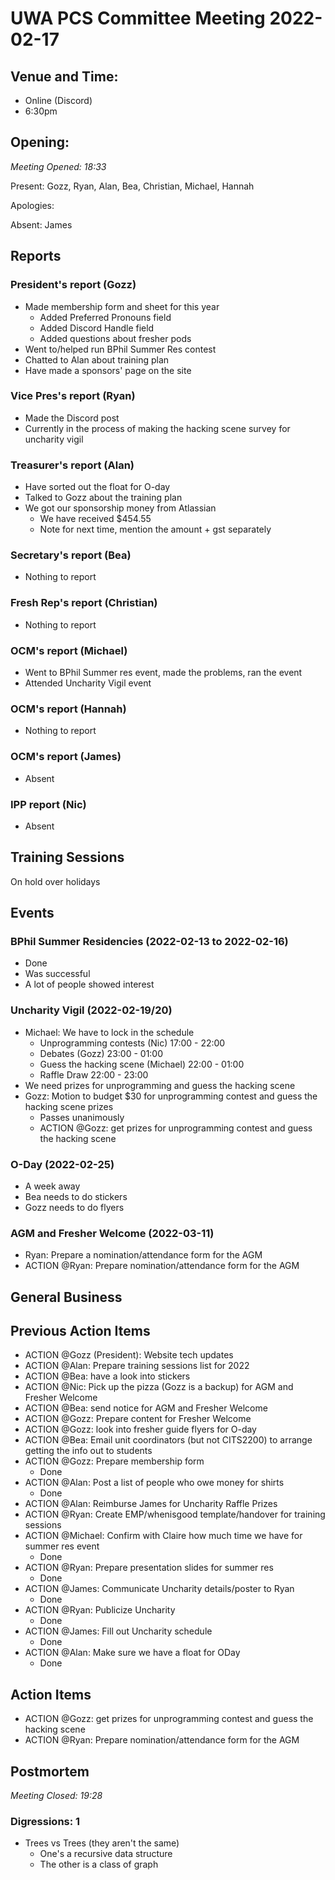 # UWA PCS Committee Meeting 2022-02-17

## Venue and Time:
- Online (Discord)
- 6:30pm 


## Opening: 

*Meeting Opened: 18:33* 

Present: Gozz, Ryan, Alan, Bea, Christian, Michael, Hannah

Apologies:

Absent: James


## Reports

### President's report (Gozz)
- Made membership form and sheet for this year
    - Added Preferred Pronouns field
    - Added Discord Handle field
    - Added questions about fresher pods
- Went to/helped run BPhil Summer Res contest
- Chatted to Alan about training plan
- Have made a sponsors' page on the site

### Vice Pres's report (Ryan)
- Made the Discord post
- Currently in the process of making the hacking scene survey for uncharity vigil

### Treasurer's report (Alan)
- Have sorted out the float for O-day
- Talked to Gozz about the training plan
- We got our sponsorship money from Atlassian
    - We have received $454.55 
    - Note for next time, mention the amount + gst separately

### Secretary's report (Bea)
- Nothing to report

### Fresh Rep's report (Christian)
- Nothing to report

### OCM's report (Michael)
- Went to BPhil Summer res event, made the problems, ran the event
- Attended Uncharity Vigil event 

### OCM's report (Hannah)
- Nothing to report

### OCM's report (James)
- Absent

### IPP report (Nic)
- Absent

## Training Sessions
On hold over holidays

## Events


### BPhil Summer Residencies (2022-02-13 to 2022-02-16)
- Done
- Was successful 
- A lot of people showed interest

### Uncharity Vigil (2022-02-19/20)
- Michael: We have to lock in the schedule
    - Unprogramming contests (Nic) 17:00 - 22:00
    - Debates (Gozz) 23:00 - 01:00
    - Guess the hacking scene (Michael) 22:00 - 01:00
    - Raffle Draw 22:00 - 23:00
- We need prizes for unprogramming and guess the hacking scene 
- Gozz: Motion to budget $30 for unprogramming contest and guess the hacking scene prizes
    - Passes unanimously
    - ACTION @Gozz: get prizes for unprogramming contest and guess the hacking scene

### O-Day (2022-02-25)
- A week away
- Bea needs to do stickers
- Gozz needs to do flyers

### AGM and Fresher Welcome (2022-03-11)
- Ryan: Prepare a nomination/attendance form for the AGM
- ACTION @Ryan: Prepare nomination/attendance form for the AGM

## General Business


## Previous Action Items
- ACTION @Gozz (President): Website tech updates
- ACTION @Alan: Prepare training sessions list for 2022
- ACTION @Bea: have a look into stickers
- ACTION @Nic: Pick up the pizza (Gozz is a backup) for AGM and Fresher Welcome
- ACTION @Bea: send notice for AGM and Fresher Welcome
- ACTION @Gozz: Prepare content for Fresher Welcome
- ACTION @Gozz: look into fresher guide flyers for O-day
- ACTION @Bea: Email unit coordinators (but not CITS2200) to arrange getting the info out to students
- ACTION @Gozz: Prepare membership form
    - Done
- ACTION @Alan: Post a list of people who owe money for shirts
    - Done
- ACTION @Alan: Reimburse James for Uncharity Raffle Prizes
- ACTION @Ryan: Create EMP/whenisgood template/handover for training sessions
- ACTION @Michael: Confirm with Claire how much time we have for summer res event
    - Done
- ACTION @Ryan: Prepare presentation slides for summer res
    - Done
- ACTION @James: Communicate Uncharity details/poster to Ryan
    - Done
- ACTION @Ryan: Publicize Uncharity
    - Done
- ACTION @James: Fill out Uncharity schedule
    - Done
- ACTION @Alan: Make sure we have a float for ODay
    - Done

## Action Items
- ACTION @Gozz: get prizes for unprogramming contest and guess the hacking scene
- ACTION @Ryan: Prepare nomination/attendance form for the AGM

## Postmortem

*Meeting Closed: 19:28*

### Digressions: 1
- Trees vs Trees (they aren't the same)
    - One's a recursive data structure
    - The other is a class of graph


